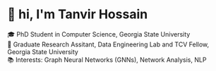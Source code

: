 # 👋 hi, I'm Tanvir Hossain

🎓 PhD Student in Computer Science, Georgia State University  
🔬 Graduate Research Assitant, 
Data Engineering Lab and TCV Fellow, Georgia State University  
📚 Interests: Graph Neural Networks (GNNs), Network Analysis, NLP

<!--
**TanvirKu/TanvirKu** is a ✨ _special_ ✨ repository because its `README.md` (this file) appears on your GitHub profile.

Here are some ideas to get you started:

- 🔭 I’m currently working on ...
- 🌱 I’m currently learning ...
- 👯 I’m looking to collaborate on ...
- 🤔 I’m looking for help with ...
- 💬 Ask me about ...
- 📫 How to reach me: ...
- 😄 Pronouns: ...
- ⚡ Fun fact: ...
-->
